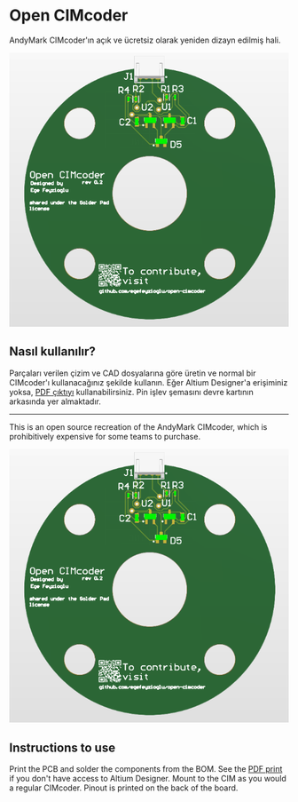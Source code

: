 # Open CIMcoder

AndyMark CIMcoder'ın açık ve ücretsiz olarak yeniden dizayn edilmiş hali.

![3D Render of the Open CIMcoder board](/Render.png)

## Nasıl kullanılır?

Parçaları verilen çizim ve CAD dosyalarına göre üretin ve normal bir CIMcoder'ı kullanacağınız şekilde kullanın. Eğer Altium Designer'a erişiminiz yoksa, [PDF çıktıyı](https://github.com/egefeyzioglu/open-cimcoder/blob/master/CIM%20Encoder.pdf) kullanabilirsiniz. Pin işlev şemasını devre kartının arkasında yer almaktadır.

---------

This is an open source recreation of the AndyMark CIMcoder, which is prohibitively expensive for some teams to purchase.

![3D Render of the Open CIMcoder board](/Render.png)

## Instructions to use

Print the PCB and solder the components from the BOM. See the [PDF print](https://github.com/egefeyzioglu/open-cimcoder/blob/master/CIM%20Encoder.pdf) if you don't have access to Altium Designer. Mount to the CIM as you would a regular CIMcoder. Pinout is printed on the back of the board.
